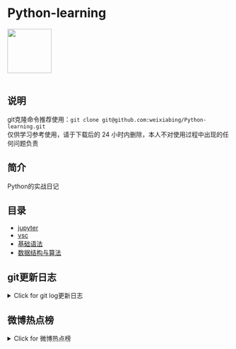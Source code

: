 # Python-learning
 <img src="https://i.giphy.com/media/LMt9638dO8dftAjtco/200.webp" width="100"><br><br>

## 说明
git克隆命令推荐使用：```git clone git@github.com:weixiabing/Python-learning.git```<br>
仅供学习参考使用，请于下载后的 24 小时内删除，本人不对使用过程中出现的任何问题负责
## 简介
Python的实战日记
## 目录
+ [jupyter](https://github.com/weixiabing/Python-learning/tree/main/jupyter)
+ [vsc](https://github.com/weixiabing/Python-learning/tree/main/vsc)
+ [基础语法](https://github.com/weixiabing/Python-learning/tree/main/%E5%9F%BA%E7%A1%80%E8%AF%AD%E6%B3%95)
+ [数据结构与算法](https://github.com/weixiabing/Python-learning/tree/main/%E6%95%B0%E6%8D%AE%E7%BB%93%E6%9E%84%E4%B8%8E%E7%AE%97%E6%B3%95)
## git更新日志
<details>
<summary>Click for git log更新日志</summary>

 ``` diff
---start---

更新时间:2021-08-12 14:15:35linux远程更新
commit 1bd759995bd15c23afa9009f4a0f4b0ff3dcfa98
Author: weixiabing <weixiabing@hotmail.com>
Date:   Wed Aug 11 06:15:32 2021 +0000

    Github Action Auto Updated

---end---

```
 </p>
</details>

## 微博热点榜
<details>
<summary>Click for 微博热点榜</summary>

 ---开始---

更新时间:2021-08-12 14:15:35github action更新<br>
|  序号   | 关键字  |热度|
|  ----  | ----  |----|
| 1	|李前宽去世	|2525253|
 | 2	|南京所有成人确诊病例都用了中药治疗	|2112569|
 | 3	|被陈小春笑死	|1847417|
 | •	|华为P50系列今日开售	||
 | 4	|披荆斩棘的哥哥	|1809622|
 | 5	|文咏珊演王语嫣	|1542110|
 | 6	|全红婵隔离期超自律	|1492197|
 | 7	|张智霖状态	|1283105|
 | 8	|新东方转型培训父母	|1260331|
 | 9	|张继科拆了挡板为马龙送椅子	|976277|
 | 10	|塔利班或90天内攻占阿富汗首都	|925925|
 | 11	|原来乔杉是最早的袋鼠摇	|882105|
 | 12	|撒贝宁到底知道自己多少梗	|851824|
 | 13	|爸爸走路看手机4岁儿子被卷入车底	|810633|
 | 14	|华为重发任正非5年前旧文	|712667|
 | 15	|突然意识到自己该存钱的瞬间	|705217|
 | 16	|赵露思粉发齐刘海造型	|705135|
 | 17	|伊能静庾恩利母子大片	|705121|
 | 18	|兔子暴力每个女生都要被爱	|705035|
 | 19	|求吴月红和离	|646997|
 | 20	|扬州270例确诊病例在南京治疗	|644456|
 | 21	|姚笛老公和美女手挽手	|644444|
 | 22	|河正宇父亲与怀孕女友和解	|644394|
 | 23	|张一山违反交规被罚款	|644038|
 | 24	|陈露和闺蜜的合照	|597092|
 | 25	|天龙八部定档	|548513|
 | 26	|成都的偶像包袱有多重	|534230|
 | 27	|言承旭唱流星雨 青春回来了	|502840|
 | 28	|肯德基APP崩了	|441957|
 | 29	|全国首例新冠确诊三胞胎孕妇顺利生产	|380950|
 | 30	|外交部称任何外籍身份都不是护身符	|378908|
 | 31	|陈芋汐跳YESOK	|378767|
 | 32	|操场埋尸案改编电影未获被害人家属授权	|374419|
 | 33	|杭州电动车爆燃烧伤父亲恢复清醒	|368771|
 | 34	|于途 允许我的基因影响你的基因吗	|360087|
 | 35	|林志炫全开麦	|320582|
 | 36	|张艺兴古风高马尾造型	|302666|
 | 37	|于月仙挽联	|289596|
 | 38	|王一博黑绿机能风套装	|277368|
 | 39	|李承铉天上飞舞台	|271015|
 | 40	|秋季学期学生返校3条硬性标准	|266887|
 | 41	|扫黑风暴	|266729|
 | 42	|5岁男孩在小区游泳池3分钟溺亡	|246535|
 | 43	|湖北暴雨互助	|245650|
 | 44	|美国在世界建造了200多个生化实验室	|245224|
 | 45	|工行上海分行原行长一审被判无期	|245217|
 | 46	|印度发射首颗地球静止轨道卫星失败	|243143|
 | 47	|见过最敷衍的公交车	|242375|
 | 48	|经理边玩手机边与抢银行男子聊天	|240376|
 | 49	|许言沈子畅分手	|239456|
 | 50	|美团试水外卖社交	|232205|
 
---结束---
 
 </p>
</details>

